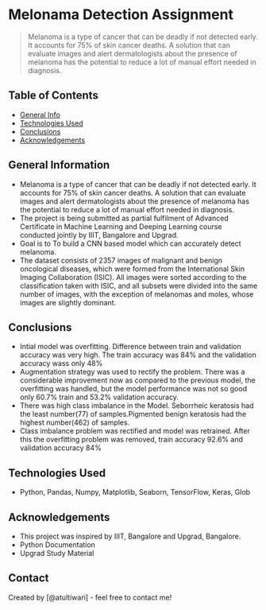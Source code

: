 # Melonama Detection Assignment
> Melanoma is a type of cancer that can be deadly if not detected early. It accounts for 75% of skin cancer deaths. A solution that can evaluate images and alert dermatologists about the presence of melanoma has the potential to reduce a lot of manual effort needed in diagnosis.


## Table of Contents
* [General Info](#general-information)
* [Technologies Used](#technologies-used)
* [Conclusions](#conclusions)
* [Acknowledgements](#acknowledgements)

<!-- You can include any other section that is pertinent to your problem -->

## General Information
- Melanoma is a type of cancer that can be deadly if not detected early. It accounts for 75% of skin cancer deaths. A solution that can evaluate images and alert dermatologists about the presence of melanoma has the potential to reduce a lot of manual effort needed in diagnosis.
- The project is being submitted as partial fulfilment of Advanced Certificate in Machine Learning and Deeping Learning course conducted jointly by IIIT, Bangalore and Upgrad.
- Goal is to To build a CNN based model which can accurately detect melanoma.
- The dataset consists of 2357 images of malignant and benign oncological diseases, which were formed from the International Skin Imaging Collaboration (ISIC). All images were sorted according to the classification taken with ISIC, and all subsets were divided into the same number of images, with the exception of melanomas and moles, whose images are slightly dominant.

<!-- You don't have to answer all the questions - just the ones relevant to your project. -->

## Conclusions
- Intial model was overfitting. Difference between train and validation accuracy was very high. The train accuracy was 84% and the validation accuracy wass only 48%
- Augmentation strategy was used to rectify the problem. There was a considerable improvement now as compared to the previous model, the overfitting was handled, but the model performance was not so good only 60.7% train and 53.2% validation accuracy.
- There was high class imbalance in the Model. Seborrheic keratosis had the least number(77) of samples.Pigmented benign keratosis had the highest number(462) of samples.
- Class imbalance problem was rectified and model was retrained. After this the overfitting problem was removed, train accuracy 92.6% and validation accuracy 84%

<!-- You don't have to answer all the questions - just the ones relevant to your project. -->


## Technologies Used
- Python, Pandas, Numpy, Matplotlib, Seaborn, TensorFlow, Keras, Glob

<!-- As the libraries versions keep on changing, it is recommended to mention the version of library used in this project -->

## Acknowledgements
- This project was inspired by IIIT, Bangalore and Upgrad, Bangalore.
- Python Documentation
- Upgrad Study Material


## Contact
Created by [@atultiwari] - feel free to contact me!


<!-- Optional -->
<!-- ## License -->
<!-- This project is open source and available under the [... License](). -->

<!-- You don't have to include all sections - just the one's relevant to your project -->
